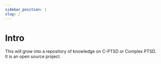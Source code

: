 ```yaml
---
sidebar_position: 1
slug: /
---
```


# Intro

This will grow into a repository of knowledge on C-PTSD or Complex PTSD. It is an open source project.
